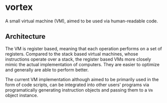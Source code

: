 # vortex

A small virtual machine (VM), aimed to be used via human-readable code.

## Architecture

The VM is register based, meaning that each operation performs on a set of registers. Compared to the stack based virtual machines, whose instructions operate over a stack, the register based VMs more closely mimic the actual implementation of computers. They are easier to optimize and generally are able to perform better.

The current VM implementation although aimed to be primarily used in the form of code scripts, can be integrated into other users' programs via programatically generating instruction objects and passing them to a `Vm` object instance.
